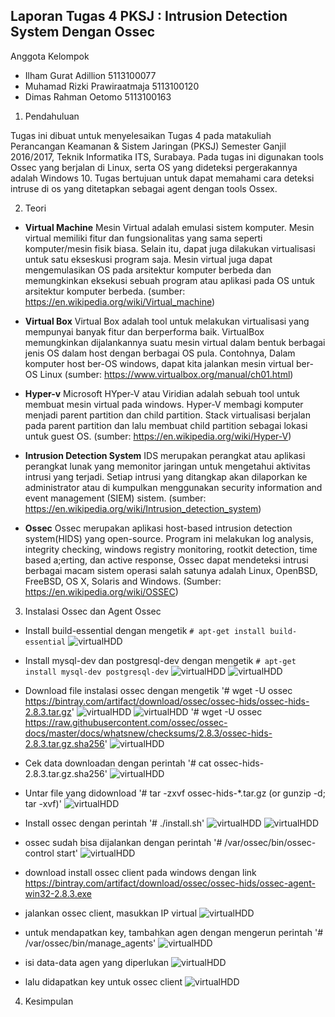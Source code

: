 Laporan Tugas 4 PKSJ : Intrusion Detection System Dengan Ossec
------------------------------------------------------------

Anggota Kelompok
- Ilham Gurat Adillion          5113100077
- Muhamad Rizki Prawiraatmaja   5113100120
- Dimas Rahman Oetomo           5113100163

1. Pendahuluan

Tugas ini dibuat untuk menyelesaikan Tugas 4 pada matakuliah Perancangan Keamanan & Sistem Jaringan (PKSJ) Semester Ganjil 2016/2017, Teknik Informatika ITS, Surabaya. Pada tugas ini digunakan tools Ossec yang berjalan di Linux, serta OS yang dideteksi pergerakannya adalah Windows 10. Tugas bertujuan untuk dapat memahami cara deteksi intruse di os yang ditetapkan sebagai agent dengan tools Ossex.

2. Teori

  * **Virtual Machine** Mesin Virtual adalah emulasi sistem komputer. Mesin virtual memiliki fitur  dan fungsionalitas yang sama seperti komputer/mesin fisik biasa. Selain itu, dapat juga dilakukan virtualisasi untuk satu ekseskusi program saja.  Mesin virtual juga dapat mengemulasikan OS pada arsitektur komputer berbeda dan memungkinkan eksekusi sebuah program atau aplikasi pada OS untuk arsitektur komputer berbeda. (sumber: https://en.wikipedia.org/wiki/Virtual_machine)
 
  * **Virtual Box** Virtual Box adalah tool untuk melakukan virtualisasi yang mempunyai banyak fitur dan berperforma baik.  VirtualBox memungkinkan dijalankannya suatu mesin virtual dalam bentuk berbagai jenis OS dalam host dengan berbagai OS pula. Contohnya, Dalam komputer host ber-OS windows, dapat kita jalankan mesin virtual ber-OS Linux (sumber: https://www.virtualbox.org/manual/ch01.html)

  * **Hyper-v** Microsoft HYper-V atau Viridian adalah sebuah tool untuk membuat mesin virtual pada  windows. Hyper-V membagi komputer menjadi parent partition dan child partition. Stack virtualisasi berjalan pada parent partition dan lalu membuat child partition sebagai lokasi untuk guest OS. (sumber: https://en.wikipedia.org/wiki/Hyper-V)
  
  * **Intrusion Detection System** IDS merupakan perangkat atau aplikasi perangkat lunak yang memonitor jaringan untuk mengetahui aktivitas intrusi yang terjadi. Setiap intrusi yang ditangkap akan dilaporkan ke administrator atau di kumpulkan menggunakan security information and event management (SIEM) sistem. (sumber: https://en.wikipedia.org/wiki/Intrusion_detection_system)
  
  * **Ossec** Ossec merupakan aplikasi host-based intrusion detection system(HIDS) yang open-source. Program ini melakukan log analysis, integrity checking, windows registry monitoring, rootkit detection, time based a;erting, dan active response, Ossec dapat mendeteksi intrusi berbagai macam sistem operasi salah satunya adalah Linux, OpenBSD, FreeBSD, OS X, Solaris and Windows. (Sumber: https://en.wikipedia.org/wiki/OSSEC)

3. Instalasi Ossec dan Agent Ossec

 * Install build-essential dengan mengetik
   `# apt-get install build-essential`
   ![virtualHDD](https://github.com/atmazzerexe/PKSJ-PojokKhilaf/blob/master/Gambar/T4/1.png "virtual hdd")
 
 * Install mysql-dev dan postgresql-dev dengan mengetik
   `# apt-get install mysql-dev postgresql-dev`
   ![virtualHDD](https://github.com/atmazzerexe/PKSJ-PojokKhilaf/blob/master/Gambar/T4/2.png "virtual hdd")
   ![virtualHDD](https://github.com/atmazzerexe/PKSJ-PojokKhilaf/blob/master/Gambar/T4/3.png "virtual hdd")

 * Download file instalasi ossec dengan mengetik
   '# wget -U ossec https://bintray.com/artifact/download/ossec/ossec-hids/ossec-hids-2.8.3.tar.gz'
   ![virtualHDD](https://github.com/atmazzerexe/PKSJ-PojokKhilaf/blob/master/Gambar/T4/4.png "virtual hdd")
   ![virtualHDD](https://github.com/atmazzerexe/PKSJ-PojokKhilaf/blob/master/Gambar/T4/5.png "virtual hdd")
   '# wget -U ossec https://raw.githubusercontent.com/ossec/ossec-docs/master/docs/whatsnew/checksums/2.8.3/ossec-hids-2.8.3.tar.gz.sha256'
   ![virtualHDD](https://github.com/atmazzerexe/PKSJ-PojokKhilaf/blob/master/Gambar/T4/6.png "virtual hdd")
   
 * Cek data downloadan dengan perintah
   '# cat ossec-hids-2.8.3.tar.gz.sha256'
   ![virtualHDD](https://github.com/atmazzerexe/PKSJ-PojokKhilaf/blob/master/Gambar/T4/7.png "virtual hdd")
   
 * Untar file yang didownload
   '# tar -zxvf ossec-hids-*.tar.gz (or gunzip -d; tar -xvf)'
   ![virtualHDD](https://github.com/atmazzerexe/PKSJ-PojokKhilaf/blob/master/Gambar/T4/8.png "virtual hdd")

 * Install ossec dengan perintah 
   '# ./install.sh'
   ![virtualHDD](https://github.com/atmazzerexe/PKSJ-PojokKhilaf/blob/master/Gambar/T4/9.png "virtual hdd")
   ![virtualHDD](https://github.com/atmazzerexe/PKSJ-PojokKhilaf/blob/master/Gambar/T4/10.png "virtual hdd")

 * ossec sudah bisa dijalankan dengan perintah
   '# /var/ossec/bin/ossec-control start'
   ![virtualHDD](https://github.com/atmazzerexe/PKSJ-PojokKhilaf/blob/master/Gambar/T4/11.png "virtual hdd")

 * download install ossec client pada windows dengan link https://bintray.com/artifact/download/ossec/ossec-hids/ossec-agent-win32-2.8.3.exe
 
 * jalankan ossec client, masukkan IP virtual
   ![virtualHDD](https://github.com/atmazzerexe/PKSJ-PojokKhilaf/blob/master/Gambar/T4/12.png "virtual hdd")

 * untuk mendapatkan key, tambahkan agen dengan mengerun perintah
   '# /var/ossec/bin/manage_agents'
   ![virtualHDD](https://github.com/atmazzerexe/PKSJ-PojokKhilaf/blob/master/Gambar/T4/13.png "virtual hdd")
   
 * isi data-data agen yang diperlukan
   ![virtualHDD](https://github.com/atmazzerexe/PKSJ-PojokKhilaf/blob/master/Gambar/T4/14.png "virtual hdd")

 * lalu didapatkan key untuk ossec client
   ![virtualHDD](https://github.com/atmazzerexe/PKSJ-PojokKhilaf/blob/master/Gambar/T4/15.png "virtual hdd")

4. Kesimpulan
